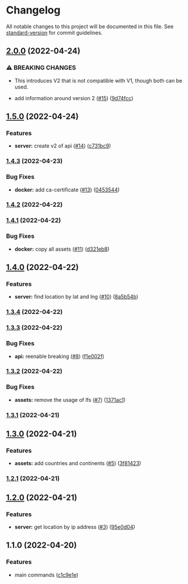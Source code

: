 # Changelog

All notable changes to this project will be documented in this file. See [standard-version](https://github.com/conventional-changelog/standard-version) for commit guidelines.

## [2.0.0](https://github.com/alexfalkowski/standort/compare/v1.5.0...v2.0.0) (2022-04-24)


### ⚠ BREAKING CHANGES

* This introduces V2 that is not compatible with V1, though both can be used.

* add information around version 2 ([#15](https://github.com/alexfalkowski/standort/issues/15)) ([9d74fcc](https://github.com/alexfalkowski/standort/commit/9d74fccb7f8b42b3ac6791388f17b55fd1f55f5e))

## [1.5.0](https://github.com/alexfalkowski/standort/compare/v1.4.3...v1.5.0) (2022-04-24)


### Features

* **server:** create v2 of api ([#14](https://github.com/alexfalkowski/standort/issues/14)) ([c731bc9](https://github.com/alexfalkowski/standort/commit/c731bc992962fbf75dcee1094f6963d44dc3b3ff))

### [1.4.3](https://github.com/alexfalkowski/standort/compare/v1.4.2...v1.4.3) (2022-04-23)


### Bug Fixes

* **docker:** add ca-certificate ([#13](https://github.com/alexfalkowski/standort/issues/13)) ([0453544](https://github.com/alexfalkowski/standort/commit/04535442e5f00bd449b89c295be927e70284a79e))

### [1.4.2](https://github.com/alexfalkowski/standort/compare/v1.4.1...v1.4.2) (2022-04-22)

### [1.4.1](https://github.com/alexfalkowski/standort/compare/v1.4.0...v1.4.1) (2022-04-22)


### Bug Fixes

* **docker:** copy all assets ([#11](https://github.com/alexfalkowski/standort/issues/11)) ([d321eb8](https://github.com/alexfalkowski/standort/commit/d321eb84111b2f5985f45ed51217903310698f78))

## [1.4.0](https://github.com/alexfalkowski/standort/compare/v1.3.4...v1.4.0) (2022-04-22)


### Features

* **server:** find location by lat and lng ([#10](https://github.com/alexfalkowski/standort/issues/10)) ([8a5b54b](https://github.com/alexfalkowski/standort/commit/8a5b54bb9ef7ff1044ac59875fca89a3688e3fe4))

### [1.3.4](https://github.com/alexfalkowski/standort/compare/v1.3.3...v1.3.4) (2022-04-22)

### [1.3.3](https://github.com/alexfalkowski/standort/compare/v1.3.2...v1.3.3) (2022-04-22)


### Bug Fixes

* **api:** reenable breaking ([#8](https://github.com/alexfalkowski/standort/issues/8)) ([f1e002f](https://github.com/alexfalkowski/standort/commit/f1e002fef7af5263f488db40fa2de0eb21072f0a))

### [1.3.2](https://github.com/alexfalkowski/standort/compare/v1.3.1...v1.3.2) (2022-04-22)


### Bug Fixes

* **assets:** remove the usage of lfs ([#7](https://github.com/alexfalkowski/standort/issues/7)) ([1371ac1](https://github.com/alexfalkowski/standort/commit/1371ac145ade1867fb03ac917e3b88daa2d3b979))

### [1.3.1](https://github.com/alexfalkowski/standort/compare/v1.3.0...v1.3.1) (2022-04-21)

## [1.3.0](https://github.com/alexfalkowski/standort/compare/v1.2.1...v1.3.0) (2022-04-21)


### Features

* **assets:** add countries and continents ([#5](https://github.com/alexfalkowski/standort/issues/5)) ([3f81423](https://github.com/alexfalkowski/standort/commit/3f81423524ff71a4a97effaf6ca41a2ffa3a5302))

### [1.2.1](https://github.com/alexfalkowski/standort/compare/v1.2.0...v1.2.1) (2022-04-21)

## [1.2.0](https://github.com/alexfalkowski/standort/compare/v1.1.0...v1.2.0) (2022-04-21)


### Features

* **server:** get location by ip address ([#3](https://github.com/alexfalkowski/standort/issues/3)) ([95e0d04](https://github.com/alexfalkowski/standort/commit/95e0d043b9665bd653225a6d5fff3af06f9d08bf))

## 1.1.0 (2022-04-20)


### Features

* main commands ([c1c9e1e](https://github.com/alexfalkowski/standort/commit/c1c9e1e22889713c7e4794762a7e15b609de8f4f))
